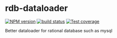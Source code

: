 # rdb-dataloader

[![NPM version][npm-image]][npm-url]
[![build status][travis-image]][travis-url]
[![Test coverage][codecov-image]][codecov-url]

Better dataloader for rational database such as mysql

[npm-image]: https://img.shields.io/npm/v/rdb-dataloader.svg?style=flat-square
[npm-url]: https://npmjs.org/package/rdb-dataloader
[travis-image]: https://img.shields.io/travis/luckydrq/rdb-dataloader/master.svg?style=flat-square
[travis-url]: https://travis-ci.org/luckydrq/rdb-dataloader
[codecov-image]: https://codecov.io/gh/luckydrq/rdb-dataloader/branch/master/graph/badge.svg
[codecov-url]: https://codecov.io/gh/luckydrq/rdb-dataloader
